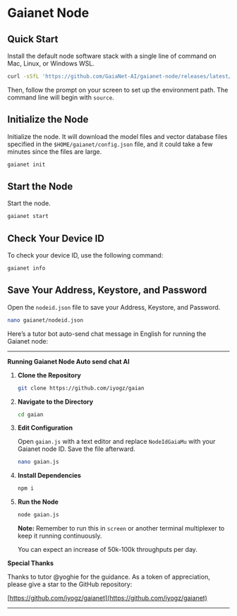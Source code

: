 # Gaianet Node

## Quick Start

Install the default node software stack with a single line of command on Mac, Linux, or Windows WSL.

```bash
curl -sSfL 'https://github.com/GaiaNet-AI/gaianet-node/releases/latest/download/install.sh' | bash
```

Then, follow the prompt on your screen to set up the environment path. The command line will begin with `source`.

## Initialize the Node

Initialize the node. It will download the model files and vector database files specified in the `$HOME/gaianet/config.json` file, and it could take a few minutes since the files are large.

```bash
gaianet init
```

## Start the Node

Start the node.

```bash
gaianet start
```

## Check Your Device ID

To check your device ID, use the following command:

```bash
gaianet info
```

## Save Your Address, Keystore, and Password

Open the `nodeid.json` file to save your Address, Keystore, and Password.

```bash
nano gaianet/nodeid.json
```

Here’s a tutor bot auto-send chat message in English for running the Gaianet node:

---

**Running Gaianet Node Auto send chat AI**

1. **Clone the Repository**

   ```bash
   git clone https://github.com/iyogz/gaian
   ```

2. **Navigate to the Directory**

   ```bash
   cd gaian
   ```

3. **Edit Configuration**

   Open `gaian.js` with a text editor and replace `NodeIdGaiaMu` with your Gaianet node ID. Save the file afterward.

   ```bash
   nano gaian.js
   ```

4. **Install Dependencies**

   ```bash
   npm i
   ```

5. **Run the Node**

   ```bash
   node gaian.js
   ```

   **Note:** Remember to run this in `screen` or another terminal multiplexer to keep it running continuously.

   You can expect an increase of 50k-100k throughputs per day.

**Special Thanks**

Thanks to tutor @yoghie for the guidance. As a token of appreciation, please give a star to the GitHub repository:

[https://github.com/iyogz/gaianet](https://github.com/iyogz/gaianet)

---
